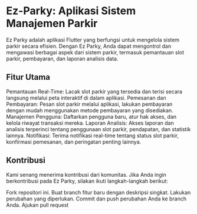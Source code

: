 # Ez-Parky: Aplikasi Sistem Manajemen Parkir

Ez Parky adalah aplikasi Flutter yang berfungsi untuk mengelola sistem parkir secara efisien. Dengan Ez Parky, Anda dapat mengontrol dan mengawasi berbagai aspek dari sistem parkir, termasuk pemantauan slot parkir, pembayaran, dan laporan analisis data.

## Fitur Utama

Pemantauan Real-Time: Lacak slot parkir yang tersedia dan terisi secara langsung melalui peta interaktif di dalam aplikasi.
Pemesanan dan Pembayaran: Pesan slot parkir melalui aplikasi, lakukan pembayaran dengan mudah menggunakan metode pembayaran yang disediakan.
Manajemen Pengguna: Daftarkan pengguna baru, atur hak akses, dan kelola riwayat transaksi mereka.
Laporan Analisis: Akses laporan dan analisis terperinci tentang penggunaan slot parkir, pendapatan, dan statistik lainnya.
Notifikasi: Terima notifikasi real-time tentang status slot parkir, konfirmasi pemesanan, dan peringatan penting lainnya.


## Kontribusi
Kami senang menerima kontribusi dari komunitas. Jika Anda ingin berkontribusi pada Ez Parky, silakan ikuti langkah-langkah berikut:

Fork repositori ini.
Buat branch fitur baru dengan deskripsi singkat.
Lakukan perubahan yang diperlukan.
Commit dan push perubahan Anda ke branch Anda.
Ajukan pull request
